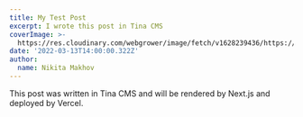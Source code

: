 ```yaml
---
title: My Test Post
excerpt: I wrote this post in Tina CMS
coverImage: >-
  https://res.cloudinary.com/webgrower/image/fetch/v1628239436/https://images.unsplash.com/photo-1511649475669-e288648b2339
date: '2022-03-13T14:00:00.322Z'
author:
  name: Nikita Makhov
---
```



This post was written in Tina CMS and will be rendered by Next.js and deployed by Vercel.
